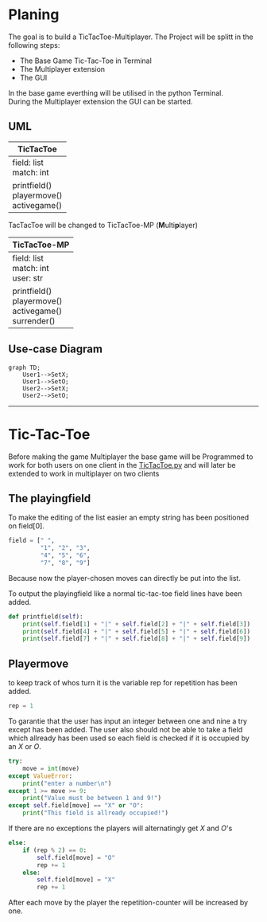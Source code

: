 # Planing
The goal is to build a TicTacToe-Multiplayer. The Project will be splitt in the following steps:

* The Base Game Tic-Tac-Toe in Terminal
* The Multiplayer extension
* The GUI 

In the base game everthing will be utilised in the python Terminal. </br>
During the Multiplayer extension the GUI can be started.

## UML
| TicTacToe                                      |
|------------------------------------------------|
| field: list<br/>match: int                     |
| printfield()<br/>playermove()<br/>activegame() |
 
TacTacToe will be changed to TicTacToe-MP (**M**ulti**p**layer)

| TicTacToe-MP                                                   |
|----------------------------------------------------------------|
| field: list<br/>match: int<br/>user: str                       |
| printfield()<br/>playermove()<br/>activegame()<br/>surrender() |

## Use-case Diagram
```mermaid
graph TD;
    User1-->SetX;
    User1-->SetO;
    User2-->SetX;
    User2-->SetO;
```
---

# Tic-Tac-Toe
Before making the game Multiplayer the base game will be Programmed to work for both users on one client in the [TicTacToe.py](./TicTacToe.py) and will later be extended to work in multiplayer on two clients

## The playingfield
To make the editing of the list easier an empty string has been positioned on field[0].
```python
field = [" ",
         "1", "2", "3",
         "4", "5", "6",
         "7", "8", "9"]
```
Because now the player-chosen moves can directly be put into the list.

To output the playingfield like a normal tic-tac-toe field lines have been added.
```python
def printfield(self):
    print(self.field[1] + "|" + self.field[2] + "|" + self.field[3])
    print(self.field[4] + "|" + self.field[5] + "|" + self.field[6])
    print(self.field[7] + "|" + self.field[8] + "|" + self.field[9])
```
## Playermove
to keep track of whos turn it is the variable rep for repetition has been added.
```python
rep = 1
```
To garantie that the user has input an integer between one and nine a try except has been added.
The user also should not be able to take a field which allready has been used so each field is checked if it is occupied by an *X* or *O*.
```python
try:
    move = int(move)
except ValueError:
    print("enter a number\n")
except 1 >= move >= 9:
    print("Value must be between 1 and 9!")
except self.field[move] == "X" or "O":
    print("This field is allready occupied!")
```
If there are no exceptions the players will alternatingly get *X* and *O*'s
```python
else:
    if (rep % 2) == 0:
        self.field[move] = "O"
        rep += 1
    else:
        self.field[move] = "X"
        rep += 1
```
After each move by the player the repetition-counter will be increased by one.


